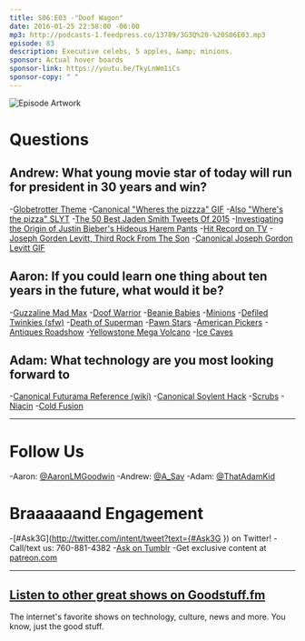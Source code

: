 ```yaml
---
title: S06:E03 -"Doof Wagon"
date: 2016-01-25 22:58:00 -06:00
mp3: http://podcasts-1.feedpress.co/13789/3G3Q%20-%20S06E03.mp3
episode: 83
description: Executive celebs, 5 apples, &amp; minions.
sponsor: Actual hover boards
sponsor-link: https://youtu.be/TkyLnWm1iCs
sponsor-copy: " "
---
```


![Episode Artwork][1]

# Questions

## Andrew: What young movie star of today will run for president in 30 years and win?

-[Globetrotter Theme][2]
-[Canonical "Wheres the pizzza" GIF][3]
-[Also "Where's the pizza" SLYT][4]
-[The 50 Best Jaden Smith Tweets Of 2015][5]
-[Investigating the Origin of Justin Bieber's Hideous Harem Pants][6]
-[Hit Record on TV][7]
-[Joseph Gorden Levitt, Third Rock From The Son][8]
-[Canonical Joseph Gordon Levitt GIF][9]

## Aaron: If you could learn one thing about ten years in the future, what would it be?

-[Guzzaline Mad Max][10]
-[Doof Warrior][11]
-[Beanie Babies][12]
-[Minions][13]
-[Defiled Twinkies (sfw)][14]
-[Death of Superman][15]
-[Pawn Stars][16]
-[American Pickers][17]
-[Antiques Roadshow][18]
-[Yellowstone Mega Volcano][19]
-[Ice Caves][20]

## Adam: What technology are you most looking forward to

-[Canonical Futurama Reference (wiki)][21]
-[Canonical Soylent Hack][22]
-[Scrubs][23]
-[Niacin][24]
-[Cold Fusion][25]

***

# Follow Us
-Aaron: [@AaronLMGoodwin](http://twitter.com/aaronlmgoodwin)
-Andrew: [@A_Sav](http://twitter.com/a_sav)
-Adam: [@ThatAdamKid](http://twitter.com/thatadamkid)

# Braaaaaand Engagement
-[#Ask3G](http://twitter.com/intent/tweet?text={#Ask3G }) on Twitter!
-Call/text us: 760-881-4382
-[Ask on Tumblr](http://3g3q.co/ask)
-Get exclusive content at [patreon.com](http://www.patreon.com/3g3q)

***

## [Listen to other great shows on Goodstuff.fm](http://goodstuff.fm/)
The internet's favorite shows on technology, culture, news and more. You know, just the good stuff.

[1]: http://l.gdwn.co/14dST.jpg
[2]: https://youtu.be/zq79iVVwJ1A
[3]: http://i.giphy.com/SIWupDJXu5mLK.gif
[4]: https://youtu.be/D-KbO4vt0po
[5]: http://www.buzzfeed.com/kevinsmith/whats-the-definition-of-light
[6]: http://www.vanityfair.com/hollywood/2012/11/justin-bieber-hideous-harem-pants-american-music-awards
[7]: https://en.wikipedia.org/wiki/HitRecord_on_TV
[8]: http://bit.ly/1QrqCoU
[9]: http://giphy.com/gifs/joseph-gordon-levitt-jgl-angels-in-the-outfield-xh0Ovsw4KiSys
[10]: http://saltypopcorn.com.au/mad-max-fury-road/
[11]: http://madmax.wikia.com/wiki/Coma-Doof_Warrior
[12]: https://en.wikipedia.org/wiki/Beanie_Babies
[13]: http://www.minionsmovie.com/minions.html
[14]: http://l.gdwn.co/19d1s.jpg
[15]: https://en.wikipedia.org/wiki/The_Death_of_Superman
[16]: http://gspawn.com/
[17]: http://www.antiquearchaeology.com/
[18]: http://www.pbs.org/wgbh/roadshow/
[19]: https://en.wikipedia.org/wiki/Yellowstone_Caldera
[20]: http://www.tripadvisor.com/Attraction_Review-g35600-d1550712-Reviews-Shoshone_Indian_Ice_Caves-Shoshone_Idaho.html
[21]: http://theinfosphere.org/Bachelor_Chow
[22]: https://diy.soylent.com/recipes/basic-complete-soylent-bachelor-chow
[23]: http://www.uniformadvantage.com/
[24]: http://www.webmd.com/vitamins-and-supplements/lifestyle-guide-11/supplement-guide-niacin
[25]: https://en.wikipedia.org/wiki/Cold_fusion

